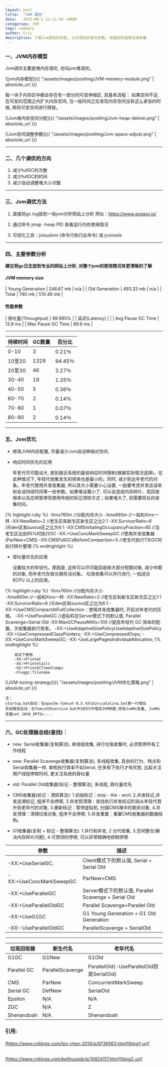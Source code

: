 ```yaml
---
layout: post
title:  "JVM 调优"
date:   2019-08-2 21:11:56 +0800
categories: JVM
tags: summary
author: Eric
description: 了解Jvm调优的内容, 认识调优的常见参数, 知道如何选择垃圾收集
---
```


### 一、JVM内存模型

Jvm调优主要是堆内存调优, 也叫jvm堆调优。    

![jvm内存模型]({{ "/assets/images/postImg/JVM-memery-module.png" | absolute_url }})   


每一块子内存区中都会存在有一部分的可变伸缩区, 其基本流程：
如果空间不足, 在可变的范围之内扩大内存空间, 当一段时间之后发现内存空间没有这么紧张的时候, 再将可变空间进行释放。   

![Jvm堆内存空间分配]({{ "/assets/images/postImg/Jvm-heap-deliver.png" | absolute_url }})

![Jvm空间调整参数]({{ "/assets/images/postImg/Jvm-space-adjust.png" | absolute_url }})
     
------  

### 二、几个调优的方向
1. 减少fullGC的次数
2. 减少fullGC的时间
3. 减少自动调整堆大小次数
     
------  

### 三、Jvm调优方法
1. 直接将gc.log放到一些jvm分析网站上分析
网址：https://www.gceasy.io/   

2. 通过命令 jmap -heap PID 查看运行内存使用情况

3. 可视化工具：jvisualvm (命令行执行此命令) 或 jconsole


     
------  

### 四、主要参数分析
**建议将gc日志放到专业的网站上分析, 对整个jvm的使用情况有更清晰的了解**

#### JVM memory size

| Young Generation | 246.67 mb | n/a       |
| Old Generation   | 493.33 mb | n/a       |
| Total            | 740 mb    | 510.46 mb |   


#### 性能参数   

| 吞吐量(Throughput) |  99.995% |
| 延迟(Latency)    |          |
| Avg Pause GC Time  | 13.9 ms  |
| Max Pause GC Time  | 89.6 ms  |    

------     

| 持续时间   | GC数量 | 百分比     |
|--------|------|---------|
| 0\-10  | 3    | 0\.21％  |
| 10至20  | 1328 | 94\.45％ |
| 20至30  | 46   | 3\.27％  |
| 30\-40 | 19   | 1\.35％  |
| 40\-50 | 5    | 0\.36％  |
| 60\-70 | 2    | 0\.14％  |
| 70\-80 | 1    | 0\.07％  |
| 80\-90 | 2    | 0\.14％  |
     
------  

### 五、Jvm优化
- 修改JVM内存配置, 尽量减少Jvm自动伸缩对空间, 
- 响应时间优先的应用    

    年老代尽可能设大, 直到接近系统的最低响应时间限制(根据实际情况选择)。在此种情况下, 年轻代收集发生的频率也是最小的。同时, 减少到达年老代的对象。年老代使用并发收集器, 所以其大小需要小心设置, 一般要考虑并发会话率和会话持续时间等一些参数。如果堆设置小了, 可以会造成内存碎片、高回收频率以及应用暂停而使用传统的标记清除方式；如果堆大了, 则需要较长的收集时间。   


{% highlight ruby %} 
    -Xmx760m  	                          //分配内存大小
    -Xms660m		      	              //一般和Xmx一样
    -XX:NewRatio=2		      	           //老生区和新生区新生区之比2:1
    -XX:SurvivorRatio=6		              //Eden区和suvice区之比为6:1
    -XX:CMSInitiatingOccupancyFraction=85  //当老生区达到85%时执行GC
    -XX:+UseConcMarkSweepGC               //使用并发收集器(ParNew+CMS)
    -XX:CMSFullGCsBeforeCompaction=5         //老生代执行7次GC时执行碎片整理
{% endhighlight %}     


- 吞吐量优先的应用     

    设置较大的年轻代。原因是, 这样可以尽可能回收掉大部分短期对象, 减少中期的对象, 而年老代存放长期存活对象。 垃圾收集可以并行进行, 一般适合 8CPU 以上的应用。

{% highlight ruby %} 
    -Xmx760m  	                          //分配内存大小  
    -Xms660m		      	               //一般和Xmx一样
    -XX:NewRatio=2		      	            //老生区和新生区新生区之比1:1
    -XX:SurvivorRatio=6		             //Eden区和suvice区之比为6:1
    -XX:+UseCMSCompactAtFullCollection：使用并发收集器时, 开启对年老代的压缩。
    -XX:+UseParallelGC                      //虚拟机在Server模式下的默认值, Parallel Scavenge+Serial Old
    <!-- -XX:ParallelGCThreads=2 -->
    -XX:MaxGCPauseMillis=100               //提高年轻代 GC 效率的配置。次收集器执行效率。 
    -XX:+UseAdaptiveSizePolicyUseAdaptiveSizePolicy 
    -XX:+UseCompressedClassPointers;
    -XX:+UseCompressedOops;
    -XX:+UseConcMarkSweepGC;
    -XX:-UseLargePagesIndividualAllocation;
{% endhighlight %} 

```
    测试下使用   
    -XX:+PrintGC    
    -XX:+Printetails   
    -XX:+PrintGCTimeStamps 
    -Xloggc:filename     
```


![JVM-tuning-strategy]({{ "/assets/images/postImg/JVM优化策略.png" | absolute_url }})   

    注：
    startup.bat启动：在apache-tomcat-8.5.43\bin\catalina.bat第一行增加 
    系统服务启动：在Tomcat的service.bat中185行中增加JVM参数,修改JvmMx变量, JvmMs变量set JAVA_OPTS=....
     
------  

### 六、GC处理器总结(查找)：  
- new: Serial收集器(复制算法), 单线程收集, 进行垃圾收集时, 必须暂停所有工作线程     

- new: Parallel Scavenge收集器(复制算法), 多线程收集, 其余的行为、特点和Serial收集器一样, 单核执行效率不如Serial, 在多核下执行才有优势, 比起关注用户线程停顿时间, 更关注系统的吞吐量    

- old: Parallel Old收集器(标记 - 整理算法), 多线程, 吞吐量优先    

- CMS收集器(标记 - 清除算法): 1.初始标记：stop - the - worl, 2.并发标记,并发追溯标记, 程序不会停顿, 3.并发预清理：查找执行并发标记阶段从年轻代晋升到老年代的对象, 3.重新标记：暂停虚拟机, 扫描CMS堆中的剩余对象, 4.并发清理：清理垃圾对象, 程序不会停顿,  5.并发重置：重置CMS收集器的数据结构。    

- G1收集器(复制 + 标记 - 整理算法): 1.并行和并发, 2.分代收集, 3.空间整合(解决内存碎片问题), 4.可预测的停顿, 可以非常精确地控制停顿      

| 参数     | 描述   |
| ----------------------- | ---------------------------------------------------- |
| -XX:+UseSerialGC,      | Client模式下的默认值, Serial + Serial Old    |
| -XX:+UseConcMarkSweepGC | ParNew+CMS                                           |
| -XX:+UseParallelGC      | Server模式下的默认值, Parallel Scavenge + Serial Old |
| -XX:+UseParallelOldGC   | Parallel Scavenge+Parallel Old                       |
| -XX:+UseG1GC            |  G1 Young Generation + G1 Old Generation             |
| -XX:-UseParallelOldGC   | ParallelScavenge + SerialOld                         |      

------  

| 垃圾回收器 | 新生代名     | 老年代名                              |
| ----------- | ---------------- | ----------------------------------------- |
| G1GC        | G1New            | G1Old                                     |
| Parallel GC | ParallelScavenge | ParallelOld(-UseParallelOld则是SerialOld) |
| CMS         | ParNew           | ConcurrentMarkSweep                       |
| Serial GC   | DefNew           | SerialOld                                 |
| Epsilon     | N/A              | N/A                                       |
| ZGC         | N/A              | Z                                         |
| Shenandoah  | N/A              | Shenandoah                                |   



### 引用:   


###### [https://www.cnblogs.com/leo-chen-2014/p/9739563.html][blog1-url]   
###### [https://www.cnblogs.com/kelthuzadx/p/10924117.html][blog2-url]

[blog1-url]: https://www.cnblogs.com/leo-chen-2014/p/9739563.html
[blog2-url]: https://www.cnblogs.com/kelthuzadx/p/10924117.html
